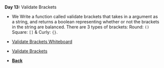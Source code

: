**Day 13:** Validate Brackets

- We Write a function called validate brackets that takes in a argument as a string, and returns a boolean representing whether or not the brackets in the string are balanced. There are 3 types of brackets: Round: `()` Square: `[]` & Curly: `{}`.
- [Validate Brackets Whiteboard](/assets/ValidateBracket.png)
- [Validate Brackets](challenger/validateBrackets)

- **[Back](https://github.com/scottie-l/data-structures-and-algorithms/blob/main/javascript/README.md)**
